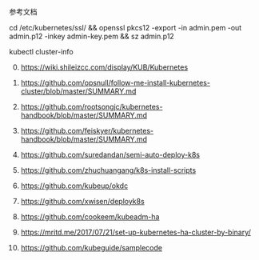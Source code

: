 参考文档

cd /etc/kubernetes/ssl/ &&  openssl pkcs12 -export -in admin.pem  -out admin.p12 -inkey admin-key.pem && sz admin.p12

kubectl cluster-info

0. https://wiki.shileizcc.com/display/KUB/Kubernetes

1. https://github.com/opsnull/follow-me-install-kubernetes-cluster/blob/master/SUMMARY.md

2. https://github.com/rootsongjc/kubernetes-handbook/blob/master/SUMMARY.md

3. https://github.com/feiskyer/kubernetes-handbook/blob/master/SUMMARY.md

4. https://github.com/suredandan/semi-auto-deploy-k8s

5. https://github.com/zhuchuangang/k8s-install-scripts

6. https://github.com/kubeup/okdc

7. https://github.com/xwisen/deployk8s

8. https://github.com/cookeem/kubeadm-ha

9. https://mritd.me/2017/07/21/set-up-kubernetes-ha-cluster-by-binary/

10. https://github.com/kubeguide/samplecode
